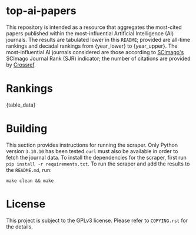 # top-ai-papers

This repository is intended as a resource that aggregates the most-cited papers published within the most-influential Artificial Intelligence (AI) journals. The results are tabulated lower in this `README`; provided are all-time rankings and decadal rankings from {year_lower} to {year_upper}. The most-influential AI journals considered are those according to [SCImago's](https://www.scimagojr.com/) SCImago Journal Rank (SJR) indicator; the number of citations are provided by [Crossref](https://www.crossref.org/).

# Rankings

{table_data}

# Building

This section provides instructions for running the scraper. Only Python version `3.10.10` has been tested.`curl` must also be available in order to fetch the journal data. To install the dependencies for the scraper, first run `pip install -r requirements.txt`. To run the scraper and add the results to the `README.md`, run:
    
    make clean && make

# License

This project is subject to the GPLv3 license. Please refer to `COPYING.rst` for the details.


